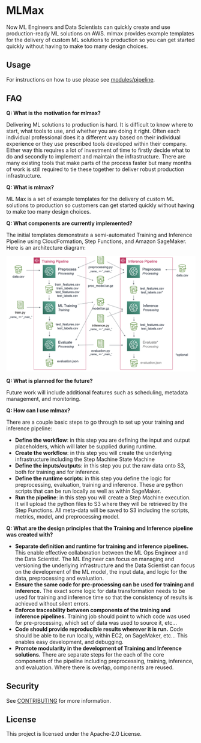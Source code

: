 # MLMax

Now ML Engineers and Data Scientists can quickly create and use
production-ready ML solutions on AWS. mlmax provides example templates for the
delivery of custom ML solutions to production so you can get started quickly
without having to make too many design choices.

## Usage

For instructions on how to use please see [modules/pipeline](modules/pipeline/README.md).

## FAQ

**Q: What is the motivation for mlmax?**

Delivering ML solutions to production is hard. It is difficult to know where to
start, what tools to use, and whether you are doing it right. Often each
individual professional does it a different way based on their individual
experience or they use prescribed tools developed within their company. Either
way this requires a lot of investment of time to firstly decide what to do and
secondly to implement and maintain the infrastructure. There are many existing
tools that make parts of the process faster but many months of work is still
required to tie these together to deliver robust production infrastructure.

**Q: What is mlmax?**

ML Max is a set of example templates for the delivery of custom ML solutions to
production so customers can get started quickly without having to make too many
design choices.

**Q: What components are currently implemented?**

The initial templates demonstrate a semi-automated Training and Inference
Pipeline using CloudFormation, Step Functions, and Amazon SageMaker. Here is an
architecture diagram:

![arch](reports/figures/training-inference.png)

**Q: What is planned for the future?**

Future work will include additional features such as scheduling, metadata
management, and monitoring.

**Q: How can I use mlmax?**

There are a couple basic steps to go through to set up your training and
inference pipeline:

* **Define the workflow**: in this step you are defining the input and output
  placeholders, which will later be supplied during runtime.
* **Create the workflow**: in this step you will create the underlying
  infrastructure including the Step Machine State Machine
* **Define the inputs/outputs**: in this step you put the raw data onto S3, both
  for training and for inference.
* **Define the runtime scripts**: in this step you define the logic for
  preprocessing, evaluation, training and inference. These are python scripts
that can be run locally as well as within SageMaker.
* **Run the pipeline**: in this step you will create a Step Machine execution. It
  will upload the python files to S3 where they will be retrieved by the Step
Functions. All meta-data will be saved to S3 including the scripts, metrics,
model, and preprocessing model.

**Q: What are the design principles that the Training and Inference pipeline was
created with?**

* **Separate definition and runtime for training and inference pipelines.** This
  enable effective collaboration between the ML Ops Engineer and the Data
Scientist. The ML Engineer can focus on managing and versioning the underlying
infrastructure and the Data Scientist can focus on the development of the ML
model, the input data, and logic for the data, preprocessing and evaluation.
* **Ensure the same code for pre-processing can be used for training and
  inference.** The exact some logic for data transformation needs to be used for
training and inference time so that the consistency of results is achieved
without silent errors.
* **Enforce traceability between components of the training and inference
  pipelines.** Training job should point to which code was used for
pre-processing, which set of data was used to source it, etc... 
* **Code should provide reproducible results wherever it is run.** Code should be
  able to be run locally, within EC2, on SageMaker, etc... This enables easy
development, and debugging.
* **Promote modularity in the development of Training and Inference solutions.**
  There are separate steps for the each of the core components of the pipeline
including preprocessing, training, inference, and evaluation. Where there is
overlap, components are reused.


## Security

See [CONTRIBUTING](CONTRIBUTING.md#security-issue-notifications) for more information.

## License

This project is licensed under the Apache-2.0 License.

